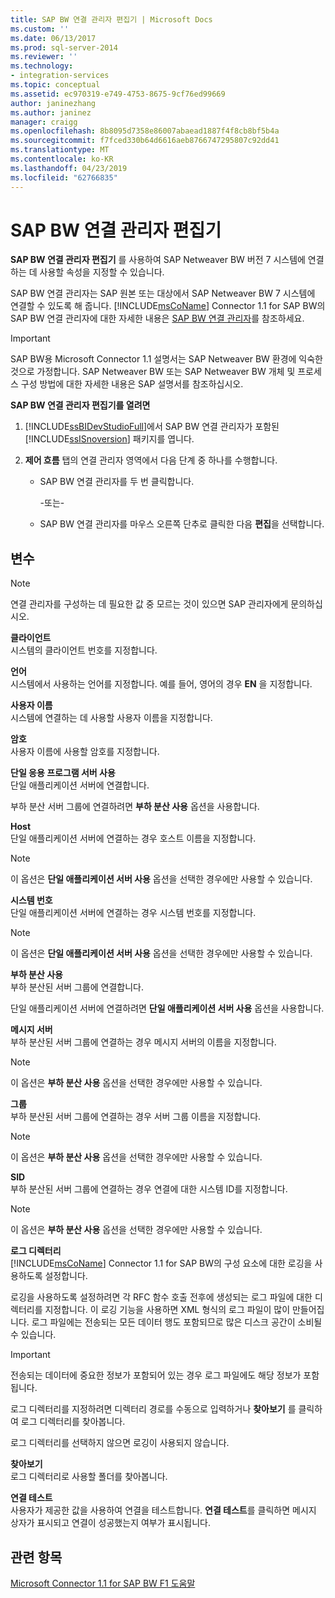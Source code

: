 ```yaml
---
title: SAP BW 연결 관리자 편집기 | Microsoft Docs
ms.custom: ''
ms.date: 06/13/2017
ms.prod: sql-server-2014
ms.reviewer: ''
ms.technology:
- integration-services
ms.topic: conceptual
ms.assetid: ec970319-e749-4753-8675-9cf76ed99669
author: janinezhang
ms.author: janinez
manager: craigg
ms.openlocfilehash: 8b8095d7358e86007abaead1887f4f8cb8bf5b4a
ms.sourcegitcommit: f7fced330b64d6616aeb8766747295807c92dd41
ms.translationtype: MT
ms.contentlocale: ko-KR
ms.lasthandoff: 04/23/2019
ms.locfileid: "62766835"
---
```

# <a name="sap-bw-connection-manager-editor"></a>SAP BW 연결 관리자 편집기
  **SAP BW 연결 관리자 편집기** 를 사용하여 SAP Netweaver BW 버전 7 시스템에 연결하는 데 사용할 속성을 지정할 수 있습니다.  
  
 SAP BW 연결 관리자는 SAP 원본 또는 대상에서 SAP Netweaver BW 7 시스템에 연결할 수 있도록 해 줍니다. [!INCLUDE[msCoName](../includes/msconame-md.md)] Connector 1.1 for SAP BW의 SAP BW 연결 관리자에 대한 자세한 내용은 [SAP BW 연결 관리자](connection-manager/sap-bw-connection-manager.md)를 참조하세요.  
  
> [!IMPORTANT]  
>  SAP BW용 Microsoft Connector 1.1 설명서는 SAP Netweaver BW 환경에 익숙한 것으로 가정합니다. SAP Netweaver BW 또는 SAP Netweaver BW 개체 및 프로세스 구성 방법에 대한 자세한 내용은 SAP 설명서를 참조하십시오.  
  
 **SAP BW 연결 관리자 편집기를 열려면**  
  
1.  [!INCLUDE[ssBIDevStudioFull](../includes/ssbidevstudiofull-md.md)]에서 SAP BW 연결 관리자가 포함된 [!INCLUDE[ssISnoversion](../includes/ssisnoversion-md.md)] 패키지를 엽니다.  
  
2.  **제어 흐름** 탭의 연결 관리자 영역에서 다음 단계 중 하나를 수행합니다.  
  
    -   SAP BW 연결 관리자를 두 번 클릭합니다.  
  
         -또는-  
  
    -   SAP BW 연결 관리자를 마우스 오른쪽 단추로 클릭한 다음 **편집**을 선택합니다.  
  
## <a name="options"></a>변수  
  
> [!NOTE]  
>  연결 관리자를 구성하는 데 필요한 값 중 모르는 것이 있으면 SAP 관리자에게 문의하십시오.  
  
 **클라이언트**  
 시스템의 클라이언트 번호를 지정합니다.  
  
 **언어**  
 시스템에서 사용하는 언어를 지정합니다. 예를 들어, 영어의 경우 **EN** 을 지정합니다.  
  
 **사용자 이름**  
 시스템에 연결하는 데 사용할 사용자 이름을 지정합니다.  
  
 **암호**  
 사용자 이름에 사용할 암호를 지정합니다.  
  
 **단일 응용 프로그램 서버 사용**  
 단일 애플리케이션 서버에 연결합니다.  
  
 부하 분산 서버 그룹에 연결하려면 **부하 분산 사용** 옵션을 사용합니다.  
  
 **Host**  
 단일 애플리케이션 서버에 연결하는 경우 호스트 이름을 지정합니다.  
  
> [!NOTE]  
>  이 옵션은 **단일 애플리케이션 서버 사용** 옵션을 선택한 경우에만 사용할 수 있습니다.  
  
 **시스템 번호**  
 단일 애플리케이션 서버에 연결하는 경우 시스템 번호를 지정합니다.  
  
> [!NOTE]  
>  이 옵션은 **단일 애플리케이션 서버 사용** 옵션을 선택한 경우에만 사용할 수 있습니다.  
  
 **부하 분산 사용**  
 부하 분산된 서버 그룹에 연결합니다.  
  
 단일 애플리케이션 서버에 연결하려면 **단일 애플리케이션 서버 사용** 옵션을 사용합니다.  
  
 **메시지 서버**  
 부하 분산된 서버 그룹에 연결하는 경우 메시지 서버의 이름을 지정합니다.  
  
> [!NOTE]  
>  이 옵션은 **부하 분산 사용** 옵션을 선택한 경우에만 사용할 수 있습니다.  
  
 **그룹**  
 부하 분산된 서버 그룹에 연결하는 경우 서버 그룹 이름을 지정합니다.  
  
> [!NOTE]  
>  이 옵션은 **부하 분산 사용** 옵션을 선택한 경우에만 사용할 수 있습니다.  
  
 **SID**  
 부하 분산된 서버 그룹에 연결하는 경우 연결에 대한 시스템 ID를 지정합니다.  
  
> [!NOTE]  
>  이 옵션은 **부하 분산 사용** 옵션을 선택한 경우에만 사용할 수 있습니다.  
  
 **로그 디렉터리**  
 [!INCLUDE[msCoName](../includes/msconame-md.md)] Connector 1.1 for SAP BW의 구성 요소에 대한 로깅을 사용하도록 설정합니다.  
  
 로깅을 사용하도록 설정하려면 각 RFC 함수 호출 전후에 생성되는 로그 파일에 대한 디렉터리를 지정합니다. 이 로깅 기능을 사용하면 XML 형식의 로그 파일이 많이 만들어집니다. 로그 파일에는 전송되는 모든 데이터 행도 포함되므로 많은 디스크 공간이 소비될 수 있습니다.  
  
> [!IMPORTANT]  
>  전송되는 데이터에 중요한 정보가 포함되어 있는 경우 로그 파일에도 해당 정보가 포함됩니다.  
  
 로그 디렉터리를 지정하려면 디렉터리 경로를 수동으로 입력하거나 **찾아보기** 를 클릭하여 로그 디렉터리를 찾아봅니다.  
  
 로그 디렉터리를 선택하지 않으면 로깅이 사용되지 않습니다.  
  
 **찾아보기**  
 로그 디렉터리로 사용할 폴더를 찾아봅니다.  
  
 **연결 테스트**  
 사용자가 제공한 값을 사용하여 연결을 테스트합니다. **연결 테스트**를 클릭하면 메시지 상자가 표시되고 연결이 성공했는지 여부가 표시됩니다.  
  
## <a name="see-also"></a>관련 항목  
 [Microsoft Connector 1.1 for SAP BW F1 도움말](microsoft-connector-for-sap-bw-f1-help.md)  
  
  
